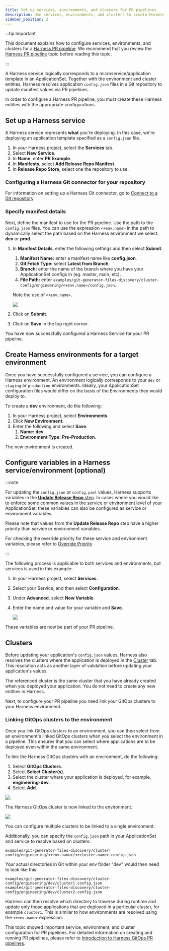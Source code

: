 ```yaml
---
title: Set up services, environments, and clusters for PR pipelines
description: Use services, environments, and clusters to create Harness PR pipelines.
sidebar_position: 2
---
```


:::tip Important

This document explains how to configure services, environments, and clusters for a [Harness PR pipeline](/docs/continuous-delivery/gitops/pr-pipelines/pr-pipelines.md). We recommend that you review the [Harness PR pipeline](/docs/continuous-delivery/gitops/pr-pipelines/pr-pipelines.md) topic before reading this topic.

:::

A Harness service logically corresponds to a microservice/application template in an ApplicationSet. Together with the environment and cluster entities, Harness resolves application `config.json` files in a Git repository to update manifest values via PR pipelines. 

In order to configure a Harness PR pipeline, you must create these Harness entities with the appropriate configurations.

## Set up a Harness service

A Harness service represents **what** you're deploying. In this case, we're deploying an application template specified as a `config.json` file.

1. In your Harness project, select the **Services** tab.
2. Select **New Service**.
3. In **Name**, enter **PR Example**.
4. In **Manifests**, select **Add Release Repo Manifest**.
5. In **Release Repo Store**, select one the repository to use.

### Configuring a Harness Git connector for your repository

For information on setting up a Harness Git connector, go to [Connect to a Git repository](/docs/platform/connectors/code-repositories/connect-to-code-repo).


### Specify manifest details

Next, define the manifest to use for the PR pipeline. Use the path to the `config.json` files. You can use the expression `<+env.name>` in the path to dynamically select the path based on the Harness environment we select: **dev** or **prod**.

1. In **Manifest Details**, enter the following settings and then select **Submit**.
   1. **Manifest Name:** enter a manifest name like **config.json**.
   2. **Git Fetch Type:** select **Latest from Branch**.
   3. **Branch:** enter the name of the branch where you have your ApplicationSet configs in (eg. master, main, etc).
   4. **File Path:** enter `examples/git-generator-files-discovery/cluster-config/engineering/<+env.name>/config.json`.

   Note the use of `<+env.name>`.

   ![](static/harness-git-ops-application-set-tutorial-53.png)

2. Click on **Submit**.
3. Click on **Save** in the top right corner.

You have now successfully configured a Harness Service for your PR pipeline.


## Create Harness environments for a target environment

Once you have successfully configured a service, you can configure a Harness environment. An environment logically corresponds to your `dev` or `staging` or `production` environments. Ideally, your ApplicationSet configuration files would differ on the basis of the Environments they would deploy to.

To create a **dev** environment, do the following:

1. In your Harness project, select **Environments**.
2. Click **New Environment**.
3. Enter the following and select **Save**:
    1. **Name:** **dev**.
    2. **Environment Type:** **Pre-Production**.

The new environment is created.

## Configure variables in a Harness service/environment (optional)

:::note

For updating the `config.json` or `config.yaml` values, Harness supports variables in the [**Update Release Repo** step](/docs/continuous-delivery/gitops/pr-pipelines/pipeline-steps.md#update-release-repo-step). In cases where you would like to enforce some common values in the service or environment level of your ApplicationSet, these variables can also be configured as service or environment variables.

Please note that values from the **Update Release Repo** step have a higher priority than service or environment variables.

For checking the override priority for these service and environment variables, please refer to [Override Priority](/docs/continuous-delivery/x-platform-cd-features/environments/service-overrides.md#override-priority)

:::

The following process is applicable to both services and environments, but services is used in this example:

1. In your Harness project, select **Services**.
2. Select your Service, and then select **Configuration**.
3. Under **Advanced**, select **New Variable**.
4. Enter the name and value for your variable and **Save**.

   ![](static/pr-svc-env-1.png)

These variables are now be part of your PR pipeline.

## Clusters

Before updating your application's `config.json` values, Harness also resolves the clusters where the application is deployed in the [Cluster](/docs/continuous-delivery/gitops/pr-pipelines/pipeline-steps.md#resolving-services-environments-and-clusters) tab. This resolution acts as another layer of validation before updating your application's values. 

The referenced cluster is the same cluster that you have already created when you deployed your application. You do not need to create any new entities in Harness. 

Next, to configure your PR pipeline you need link your GitOps clusters to your Harness environment.


### Linking GitOps clusters to the environment

Once you link GitOps clusters to an environment, you can then select from an environment's linked GitOps clusters when you select the environment in a pipeline. This ensures that you can select where applications are to be deployed even within the same environment.

To link the Harness GitOps clusters with an environment, do the following: 

1. Select **GitOps Clusters**.
2. Select **Select Cluster(s)**.
3. Select the cluster where your application is deployed, for example, **engineering-dev**.
4. Select **Add**.

![](static/harness-git-ops-application-set-tutorial-47.png)

The Harness GitOps cluster is now linked to the environment.

![](static/harness-git-ops-application-set-tutorial-48.png)

You can configure multiple clusters to be linked to a single environment.

Additionally, you can specify the `config.json` path in your ApplicationSet and service to resolve based on clusters: 

```
examples/git-generator-files-discovery/cluster-config/engineering/<+env.name>/<+cluster.name>.config.json
```

Your actual directories in Git within your env folder "dev" would then need to look like this:

```
examples/git-generator-files-discovery/cluster-config/engineering/dev/cluster1.config.json
examples/git-generator-files-discovery/cluster-config/engineering/dev/cluster2.config.json
```

Harness can then resolve which directory to traverse during runtime and update only those applications that are deployed in a particular cluster, for example  `cluster1`. This is similar to how environments are resolved using the `<+env.name>` expression.

This topic showed important service, environment, and cluster configuration for PR pipelines. For detailed information on creating and running PR pipelines, please refer to [Introduction to Harness GitOps PR pipelines](/docs/continuous-delivery/gitops/pr-pipelines/pr-pipelines.md). 
